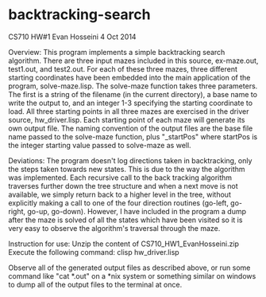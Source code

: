backtracking-search
===================

CS710 HW#1
Evan Hosseini
4 Oct 2014

Overview:
This program implements a simple backtracking search algorithm.  There are 
three input mazes included in this source, ex-maze.out, test1.out, and 
test2.out.  For each of these three mazes, three different starting coordinates
have been embedded into the main application of the program, solve-maze.lisp.
The solve-maze function takes three parameters.  The first is a string of the 
filename (in the current directory), a base name to write the output to, and an
integer 1-3 specifying the starting coordinate to load.  All three starting 
points in all three mazes are exercised in the driver source, hw_driver.lisp.
Each starting point of each maze will generate its own output file.  The naming
convention of the output files are the base file name passed to the solve-maze
function, plus "_startPos" where startPos is the integer starting value passed
to solve-maze as well.

Deviations:
The program doesn't log directions taken in backtracking, only the steps taken
towards new states.  This is due to the way the algorithm was implemented.  Each
recursive call to the back tracking algorithm traverses further down the tree
structure and when a next move is not available, we simply return back to a
higher level in the tree, without explicitly making a call to one of the four
direction routines (go-left, go-right, go-up, go-down).  However, I have 
included in the program a dump after the maze is solved of all the states which
have been visited so it is very easy to observe the algorithm's traversal 
through the maze.

Instruction for use:
Unzip the content of CS710_HW1_EvanHosseini.zip
Execute the following command:
clisp hw_driver.lisp

Observe all of the generated output files as described above, or run some
command like "cat *.out" on a *nix system or something similar on windows to 
dump all of the output files to the terminal at once.
